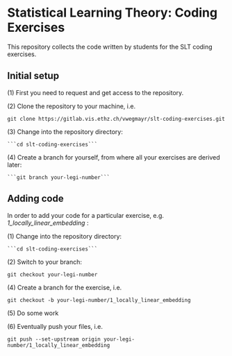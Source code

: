 # Statistical Learning Theory: Coding Exercises #

This repository collects the code written by students for the SLT coding exercises.


## Initial setup ##

(1) First you need to request and get access to the repository.

(2) Clone the repository to your machine, i.e.

```git clone https://gitlab.vis.ethz.ch/vwegmayr/slt-coding-exercises.git```

(3) Change into the repository directory:
    
    ```cd slt-coding-exercises```
    
(4) Create a branch for yourself, from where all your exercises are derived later:

    ```git branch your-legi-number```
    


## Adding code ##

In order to add your code for a particular exercise, e.g. *1_locally_linear_embedding* :

(1) Change into the repository directory:
    
    ```cd slt-coding-exercises```
    
(2) Switch to your branch:

```git checkout your-legi-number```

(4) Create a branch for the exercise, i.e.

    git checkout -b your-legi-number/1_locally_linear_embedding
    
(5) Do some work

(6) Eventually push your files, i.e.

    git push --set-upstream origin your-legi-number/1_locally_linear_embedding